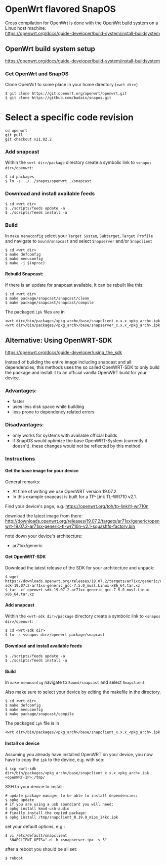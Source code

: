 # OpenWrt flavored SnapOS
Cross compilation for OpenWrt is done with the [OpenWrt build system](https://openwrt.org/docs/guide-developer/build-system/start) on a Linux host machine:  
https://openwrt.org/docs/guide-developer/build-system/install-buildsystem

## OpenWrt build system setup
https://openwrt.org/docs/guide-developer/build-system/install-buildsystem

### Get OpenWrt and SnapOS
Clone OpenWrt to some place in your home directory (`<wrt dir>`)

    $ git clone https://git.openwrt.org/openwrt/openwrt.git
    $ git clone https://github.com/badaix/snapos.git
        
# Select a specific code revision
    cd openwrt
    git pull
    git checkout v21.02.2

### Add snapcast
Within the `<wrt dir>/package` directory create a symbolic link to `<snapos dir>/openwrt`: 

```
$ cd packages
$ ln -s ../../snapos/openwrt ./snapcast
```

### Download and install available feeds 

```
$ cd <wrt dir>
$ ./scripts/feeds update -a
$ ./scripts/feeds install -a
```

### Build  
In `make menuconfig` select your `Target System`, `Subtarget`, `Target Profile` and navigate to `Sound/snapcast` and select `Snapserver` and/or `Snapclient`

```
$ cd <wrt dir>
$ make defconfig
$ make menuconfig
$ make -j $(nproc)
```

#### Rebuild Snapcast:
If there is an update for snapcast available, it can be rebuilt like this:
```
$ cd <wrt dir>
$ make package/snapcast/snapcast/clean
$ make package/snapcast/snapcast/compile
```

The packaged `ipk` files are in  
```
<wrt dir>/bin/packages/<pkg_arch>/base/snapclient_x.x.x_<pkg_arch>.ipk
<wrt dir>/bin/packages/<pkg_arch>/base/snapserver_x.x.x_<pkg_arch>.ipk
```

## Alternative: Using OpenWRT-SDK
https://openwrt.org/docs/guide-developer/using_the_sdk

Instead of building the entire image including snapcast and all dependencies, this methods uses the so called OpenWRT-SDK to only build the package and install it to an official vanilla OpenWRT build for your device.

### Advantages:
- faster
- uses less disk space while building
- less prone to dependency related errors
### Disadvantages:
- only works for systems with available official builds
- if SnapOS would optimize the base OpenWRT-System (currently it doesn't), these changes would not be reflected by this method

### Instructions
#### Get the base image for your device
General remarks:
- At time of writing we use OpenWRT version 19.07.2.
- In this example snapcast is built for a TP-Link TL-WR710 v2.1.

Find your device's page, e.g. https://openwrt.org/toh/tp-link/tl-wr710n

download the latest image from there: http://downloads.openwrt.org/releases/19.07.2/targets/ar71xx/generic/openwrt-19.07.2-ar71xx-generic-tl-wr710n-v2.1-squashfs-factory.bin

note down your device's architecture:
- ar71xx/generic

#### Get OpenWRT-SDK
Download the latest release of the SDK for your architecture and unpack:

    $ wget https://downloads.openwrt.org/releases/19.07.2/targets/ar71xx/generic/openwrt-sdk-19.07.2-ar71xx-generic_gcc-7.5.0_musl.Linux-x86_64.tar.xz
    $ tar -xf openwrt-sdk-19.07.2-ar71xx-generic_gcc-7.5.0_musl.Linux-x86_64.tar.xz

#### Add snapcast
Within the `<wrt-sdk dir>/package` directory create a symbolic link to `<snapos dir>/openwrt`: 
```
$ cd <wrt-sdk dir>
$ ln -s <snapos dir>/openwrt package/snapcast
```

#### Download and install available feeds 
```
$ ./scripts/feeds update -a
$ ./scripts/feeds install -a
```

#### Build  
In `make menuconfig` navigate to `Sound/snapcast` and select `Snapclient`

Also make sure to select your device by editing the makefile in the <wrt-sdk> directory.

```
$ cd <wrt dir>
$ make defconfig
$ make menuconfig
$ make package/snapcast/compile
```

The packaged `ipk` file is in  
```
<wrt dir>/bin/packages/<pkg_arch>/base/snapclient_x.x.x_<pkg_arch>.ipk
```

#### Install on device
Assuming you already have installed OpenWRT on your device, you now have to copy the `ipk` to the device, e.g. with scp:
```
$ scp <wrt-sdk dir>/bin/packages/<pkg_arch>/base/snapclient_x.x.x_<pkg_arch>.ipk <openWRT-IP>:/tmp/
```
SSH to your device to install:
```
# update package manager to be able to install dependencies:
$ opkg update
# if you are using a usb soundcard you will need:
$ opkg install kmod-usb-audio
# finally install the copied package:
$ opkg install /tmp/snapclient_0.19.0_mips_24kc.ipk
```
set your default options, e.g.:
```
$ vi /etc/default/snapclient
  SNAPCLIENT_OPTS="-d -h <snapserver-ip> -s 3"
```
after a reboot you should be all set:
```
$ reboot
```
